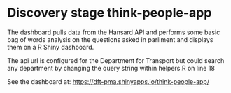# Discovery stage think-people-app
The dashboard pulls data from the Hansard API and performs some basic bag of words analysis on the questions asked in parliment and displays them on a R Shiny dashboard.

The api url is configured for the Department for Transport but could search any department by changing the query string within helpers.R on line 18

See the dashboard at: https://dft-pma.shinyapps.io/think-people-app/
